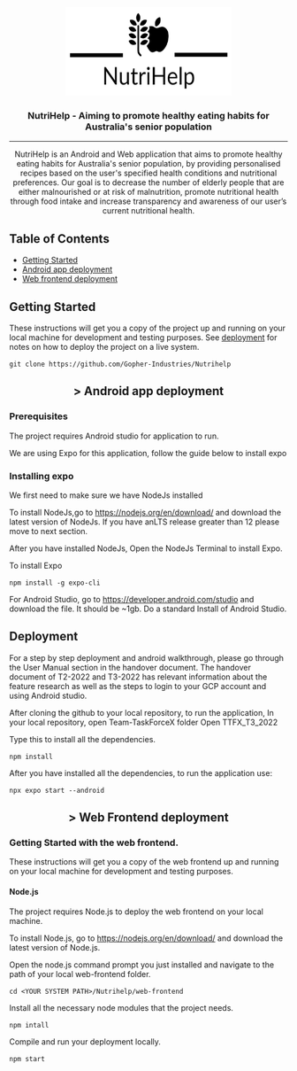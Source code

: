 <p align="center">
  <a href="" rel="noopener">
 <img width=300px height=160x src="https://github.com/Gopher-Industries/Nutrihelp/blob/master/web-frontend/public/images/logos_black.png?raw=true" alt="Project logo"></a>
</p>

<!-- <img width=200px height=200px src="https://avatars.githubusercontent.com/u/100745757?s=200&v=4" alt="Project logo"></a>-->
<!--</p>-->



<h3 align="center">NutriHelp - Aiming to promote healthy eating habits for Australia's senior population</h3>

---

<p align="center"> NutriHelp is an Android and Web application that aims to promote healthy eating habits for Australia's senior population,
by providing personalised recipes based on the user's specified health conditions and nutritional preferences.
Our goal is to decrease the number of elderly people that are either malnourished or at risk of malnutrition,
promote nutritional health through food intake and increase transparency and awareness of our user’s current nutritional health. 
    <br> 
</p>

## Table of Contents

- [Getting Started](#getting_started)
- [Android app deployment](#appdev)
- [Web frontend deployment](#webdev)

## Getting Started <a name = "getting_started"></a>

These instructions will get you a copy of the project up and running on your local machine for development and testing purposes. See [deployment](#deployment) for notes on how to deploy the project on a live system.

```
git clone https://github.com/Gopher-Industries/Nutrihelp
```

<h2 align="center" name = "appdev">> Android app deployment </h2> <a name = "appdev"></a>

### Prerequisites

The project requires Android studio for application to run.

We are using Expo for this application, follow the guide below to install expo


### Installing expo 

We first need to make sure we have NodeJs installed 

To install NodeJs,go to https://nodejs.org/en/download/ and download the latest version of NodeJs. If you have anLTS release greater than 12 please move to next section.

After you have installed NodeJs, Open the NodeJs Terminal to install Expo. 

To install Expo 
```
npm install -g expo-cli
```

For Android Studio, go to https://developer.android.com/studio and download the file. It should be ~1gb. 
Do a standard Install of Android Studio.


## Deployment <a name = "deployment"></a>

For a step by step deployment and android walkthrough, please go through the User Manual section in the handover document.
The handover document of T2-2022 and T3-2022 has relevant information about the feature research as well as the steps to login to your GCP account and using Android studio.

After cloning the github to your local repository, to run the application, 
In your local repository, open Team-TaskForceX folder
Open TTFX_T3_2022

Type this to install all the dependencies. 
```
npm install
```

After you have installed all the dependencies, to run the application use:

```
npx expo start --android 
```

<h2 align="center">> Web Frontend deployment </h2> <a name = "webdev"></a>

### Getting Started with the web frontend. 

 

These instructions will get you a copy of the web frontend up and running on your local machine for development and testing purposes. 


 

<h4> Node.js </h4>

 
 

The project requires Node.js to deploy the web frontend on your local machine. 

To install Node.js, go to https://nodejs.org/en/download/ and download the latest version of Node.js.  

Open the node.js command prompt you just installed and navigate to the path of your local web-frontend folder. 

 
```
cd <YOUR SYSTEM PATH>/Nutrihelp/web-frontend
```

Install all the necessary node modules that the project needs. 

```
npm intall
```

Compile and run your deployment locally. 

```
npm start
```

